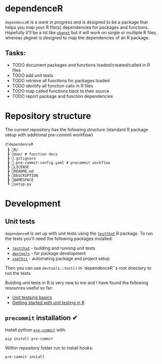 # dependenceR
`dependenceR` is a _work in progress_ and is designed to be a package that helps
you map your R file(s) dependencies for packages and functions. Hopefully it'll
be a lot like [`pkgnet`](https://uptake.github.io/pkgnet/) but it will work on
single or multiple R files, whereas pkgnet is designed to map the dependencies
of an R package.

## Tasks:
- TODO document packages and functions loaded/created/called in R files
- TODO add unit tests
- TODO retrieve all functions for packages loaded
- TODO identify all function calls in R files
- TODO map called functions back to their source
- TODO report package and function dependencies

# Repository structure
The current repository has the following structure (standard R package setup
with additional pre-commit workflow)
```
📦dependenceR
 ┣ 📂R/
 ┣ 📂man/ # function docs
 ┣ 📜.gitignore
 ┣ 📜.pre-commit-config.yaml # precommit workflow
 ┣ 📜LICENSE
 ┣ 📜README.md
 ┣ 📜DESCRIPTION
 ┣ 📜NAMESPACE
 ┗ 📜setup.py
```

# Development
## Unit tests

`dependenceR` is set up with unit tests using the
[`testthat`](https://testthat.r-lib.org/) R package. To run the tests you'll
need the following packages installed:
- [`testthat`](https://testthat.r-lib.org/) - building and running unit tests
- [`devtools`](https://www.r-project.org/nosvn/pandoc/devtools.html) - for package development
- [`usethis`](https://usethis.r-lib.org/) - automating package and project setup

Then you can use `devtools::test()` in `dependenceR``s root directory to run the tests.

Building unit tests in R is very new to me and I have found the following resources useful so far:
- [Unit testsing basics](https://usethis.r-lib.org/)
- [Getting started with unit testing in R](https://www.pipinghotdata.com/posts/2021-11-23-getting-started-with-unit-testing-in-r/)


## `precommit` installation ✔

Install python [`pre-commit`](https://pre-commit.com/) with:
```bash
pip install pre-commit
```

Within repository folder run to install hooks:
```bash
pre-commit install
```
